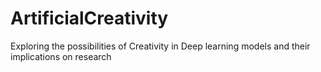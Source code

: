 # ArtificialCreativity
Exploring the possibilities of Creativity in Deep learning models and their implications on research
